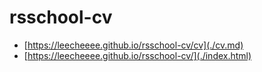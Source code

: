 # rsschool-cv

- [https://leecheeee.github.io/rsschool-cv/cv](./cv.md)
- [https://leecheeee.github.io/rsschool-cv/](./index.html)